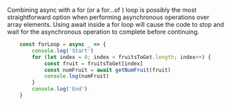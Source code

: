Combining async with a for (or a for...of ) loop is possibly the most straightforward option when performing asynchronous operations over array elements. Using await inside a for loop will cause the code to stop and wait for the asynchronous operation to complete before continuing.

```js
	const forLoop = async _ => { 
		console.log('Start') 
		for (let index = 0; index < fruitsToGet.length; index++) { 
			const fruit = fruitsToGet[index] 
			const numFruit = await getNumFruit(fruit) 
			console.log(numFruit)
		} 
		console.log('End') 
	}
```